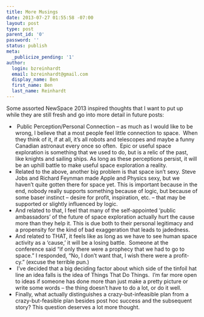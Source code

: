 ```yaml
---
title: More Musings
date: 2013-07-27 01:55:58 -07:00
layout: post
type: post
parent_id: '0'
password: ''
status: publish
meta:
  _publicize_pending: '1'
author:
  login: bzreinhardt
  email: bzreinhardt@gmail.com
  display_name: Ben
  first_name: Ben
  last_name: Reinhardt
---
```


<p>Some assorted NewSpace 2013 inspired thoughts that I want to put up while they are still fresh and go into more detail in future posts:</p>
<ul>
<li> Public Perception/Personal Connection – as much as I would like to be wrong, I believe that a most people feel little connection to space.  When they think of it, if at all, it’s all robots and telescopes and maybe a funny Canadian astronaut every once so often.  Epic or useful space exploration is something that we used to do, but is a relic of the past, like knights and sailing ships. As long as these perceptions persist, it will be an uphill battle to make useful space exploration a reality.</li>
<li>Related to the above, another big problem is that space isn’t sexy. Steve Jobs and Richard Feynman made Apple and Physics sexy, but we haven’t quite gotten there for space yet. This is important because in the end, nobody really supports something because of logic, but because of some baser instinct – desire for profit, inspiration, etc. – that may be supported or slightly influenced by logic.</li>
<li>And related to that, I feel that many of the self-appointed ‘public ambassadors’ of the future of space exploration actually hurt the cause more than they help it. This is due both to their personal legitimacy and a propensity for the kind of bad exaggeration that leads to jadedness.</li>
<li>And related to THAT, it feels like as long as we have to see human space activity as a ‘cause,’ it will be a losing battle.  Someone at the conference said “if only there were a prophecy that we had to go to space.” I responded, “No, I don’t want that, I wish there were a profit-cy.” (excuse the terrible pun.)</li>
<li> I’ve decided that a big deciding factor about which side of the tinfoil hat line an idea falls is the idea of Things That Do Things.  I’m far more open to ideas if someone has done more than just make a pretty picture or write some words – the thing doesn’t have to do a lot, or do it well.</li>
<li>Finally, what actually distinguishes a crazy-but-infeasible plan from a crazy-but-feasible plan besides post hoc success and the subsequent story? This question deserves a lot more thought.</li>
</ul>
<p> </p>
